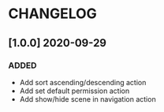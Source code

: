# CHANGELOG

## [1.0.0] 2020-09-29

### ADDED

- Add sort ascending/descending action
- Add set default permission action
- Add show/hide scene in navigation action
